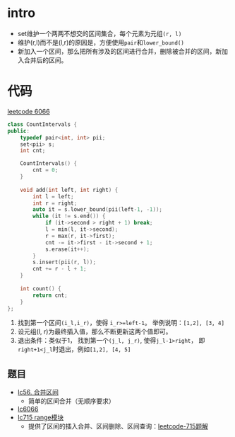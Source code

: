 # intro
- set维护一个两两不想交的区间集合，每个元素为元组`(r, l)`
- 维护(r,l)而不是(l,r)的原因是，方便使用`pair`和`lower_bound()`
- 新加入一个区间，那么把所有涉及的区间进行合并，删除被合并的区间，新加入合并后的区间。

# 代码
[leetcode 6066](https://leetcode.cn/problems/count-integers-in-intervals/)
```cpp
class CountIntervals {
public:
    typedef pair<int, int> pii;    
    set<pii> s;
    int cnt;

    CountIntervals() {
        cnt = 0;
    }
    
    void add(int left, int right) {
        int l = left;
        int r = right;
        auto it = s.lower_bound(pii(left-1, -1));
        while (it != s.end()) {
            if (it->second > right + 1) break;
            l = min(l, it->second);
            r = max(r, it->first);
            cnt -= it->first - it->second + 1;
            s.erase(it++);
        }
        s.insert(pii(r, l));
        cnt += r - l + 1;
    }
    
    int count() {
        return cnt;
    }
};
```
1. 找到第一个区间`(i_l,i_r)`，使得 `i_r>=left-1`。 举例说明：`[1,2], [3, 4]`
2. 设元组(l, r)为最终插入值，那么不断更新这两个值即可。
3. 退出条件：类似于1， 找到第一个`(j_l, j_r)`, 使得`j_l-1>right`， 即`right+1<j_l`时退出，例如`[1,2], [4, 5]`

## 题目
- [lc56. 合并区间](https://leetcode.cn/problems/merge-intervals/)
    - 简单的区间合并（无顺序要求）
- [lc6066](https://leetcode.cn/problems/count-integers-in-intervals/)
- [lc715 range模块]()
    - 提供了区间的插入合并、区间删除、区间查询：[leetcode-715题解](../leetcode/0715(Range模块).md)


